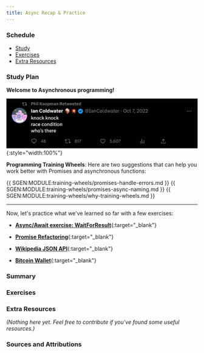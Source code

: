```yaml
---
title: Async Recap & Practice  
---
```


### Schedule

  - [Study](#study-plan-NN)
  - [Exercises](#exercises-NN)
  - [Extra Resources](#extra-resources-NN)

### Study Plan

  **Welcome to Asynchronous programming!**

  ![](./assets/HUMOUR.Race.Condition.jpg){:style="width:100%"}

  **Programming Training Wheels**: Here are two suggestions that can help you work better with Promises and asynchronous functions:

  {{ SGEN:MODULE:training-wheels/promises-handle-errors.md }}
  {{ SGEN:MODULE:training-wheels/promises-async-naming.md }}
  {{ SGEN:MODULE:training-wheels/why-training-wheels.md }}

  ---

  Now, let's practice what we've learned so far with a few exercises:

  <!-- SGEN:META:PROGRESS:task=Complete the exercise 'WaitForResult'|user_folder=wait_for_result -->
  <!-- SGEN:META:TESTS:name=Test Exercise: 'Async/Await: WaitForResult'|type=exist|user_folder=wait_for_result|files=index.html,styles.css,index.js -->
  - [**Async/Await exercise: WaitForResult**](https://in-tech-gration.github.io/WDX-180/curriculum/modules/javascript/async/async_await/exercises/wait_for_result/){:target="_blank"}

  <!-- SGEN:META:PROGRESS:task=Complete the exercise 'Promise Refactoring'|user_folder=promise_refactoring -->
  <!-- SGEN:META:TESTS:name=Test Exercise: 'Promise Refactoring'|type=exist|user_folder=promise_refactoring|files=index.html,styles.css,index.js -->
  - [**Promise Refactoring**](https://in-tech-gration.github.io/WDX-180/curriculum/modules/javascript/async/async_await/exercises/promise_refactoring/){:target="_blank"}

  <!-- SGEN:META:PROGRESS:task=Complete the exercise 'Wikipedia API'|user_folder=wikipedia_api -->
  <!-- SGEN:META:TESTS:name=Test Exercise: 'Wikipedia API'|type=exist|user_folder=wikipedia_api|files=index.html,styles.css,index.js -->
  - [**Wikipedia JSON API**](https://in-tech-gration.github.io/WDX-180/curriculum/modules/javascript/async/async_await/exercises/wikipedia/){:target="_blank"}

  <!-- SGEN:META:PROGRESS:task=Complete the exercise 'Bitcoin Wallet API'|user_folder=bitcoin_wallet -->
  <!-- SGEN:META:TESTS:name=Test Exercise: 'Bitcoin Wallet API'|type=exist|user_folder=bitcoin_wallet|files=index.html,styles.css,index.js -->
  - [**Bitcoin Wallet**](https://in-tech-gration.github.io/WDX-180/curriculum/modules/javascript/web_apis/fetch/exercises/bitcoin-wallet/){:target="_blank"}


### Summary

### Exercises

### Extra Resources

  _(Nothing here yet. Feel free to contribute if you've found some useful resources.)_

### Sources and Attributions